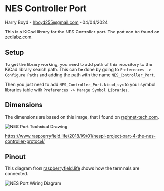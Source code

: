 # NES Controller Port

Harry Boyd - hboyd255@gmail.com - 04/04/2024

This is a KiCad library for the NES Controller port. The part can be found on
[zedlabz.com](https://www.zedlabz.com/products/controller-connector-port-for-nintendo-nes-console-7-pin-90-degree-replacement-2-pack-black-zedlabz?_pos=8&_sid=b3d25e834&_ss=r).

## Setup

To get the library working, you need to add path of this repository to the KiCad
library search path. This can be done by going to
`Preferences -> Configure Paths` and adding the path with the name
`NES_Controller_Port`.

Then you just need to add `NES_Controller_Port.kicad_sym` to your symbol
libraries table with `Preferences -> Manage Symbol Libraries`.

## Dimensions

The dimensions are based on this image, that I found on
[raphnet-tech.com](https://www.raphnet-tech.com/products/nes_controller_connector/index.php).

![NES Port Technical Drawing](https://www.raphnet-tech.com/products/nes_controller_connector/nes_connector_ra_dims.png)

https://www.raspberryfield.life/2018/09/01/nespi-project-part-4-the-nes-controller-protocol/

## Pinout

This diagram from
[raspberryfield.life](https://www.raspberryfield.life/2018/09/01/nespi-project-part-4-the-nes-controller-protocol/)
shows how the terminals are connected.

![NES Port Wiring Diagram](https://www.raspberryfield.life/wp-content/uploads/2018/08/NESPi_part4_web1.jpg)
